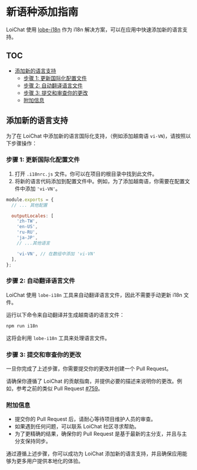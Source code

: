 # 新语种添加指南

LoiChat 使用 [lobe-i18n](https://github.com/lobehub/lobe-cli-toolbox/tree/master/packages/lobe-i18n) 作为 i18n 解决方案，可以在应用中快速添加新的语言支持。

## TOC

- [添加新的语言支持](#添加新的语言支持)
  - [步骤 1: 更新国际化配置文件](#步骤-1-更新国际化配置文件)
  - [步骤 2: 自动翻译语言文件](#步骤-2-自动翻译语言文件)
  - [步骤 3: 提交和审查你的更改](#步骤-3-提交和审查你的更改)
  - [附加信息](#附加信息)

## 添加新的语言支持

为了在 LoiChat 中添加新的语言国际化支持，（例如添加越南语 `vi-VN`)，请按照以下步骤操作：

### 步骤 1: 更新国际化配置文件

1. 打开 `.i18nrc.js` 文件。你可以在项目的根目录中找到此文件。
2. 将新的语言代码添加到配置文件中。例如，为了添加越南语，你需要在配置文件中添加 `'vi-VN'`。

```js
module.exports = {
  // ... 其他配置

  outputLocales: [
    'zh-TW',
    'en-US',
    'ru-RU',
    'ja-JP',
    // ...其他语言

    'vi-VN', // 在数组中添加 'vi-VN'
  ],
};
```

### 步骤 2: 自动翻译语言文件

LoiChat 使用 `lobe-i18n` 工具来自动翻译语言文件，因此不需要手动更新 i18n 文件。

运行以下命令来自动翻译并生成越南语的语言文件：

```bash
npm run i18n
```

这将会利用 `lobe-i18n` 工具来处理语言文件。

### 步骤 3: 提交和审查你的更改

一旦你完成了上述步骤，你需要提交你的更改并创建一个 Pull Request。

请确保你遵循了 LoiChat 的贡献指南，并提供必要的描述来说明你的更改。例如，参考之前的类似 Pull Request [#759](https://github.com/lobehub/lobe-chat/pull/759)。

### 附加信息

- 提交你的 Pull Request 后，请耐心等待项目维护人员的审查。
- 如果遇到任何问题，可以联系 LoiChat 社区寻求帮助。
- 为了更精确的结果，确保你的 Pull Request 是基于最新的主分支，并且与主分支保持同步。

通过遵循上述步骤，你可以成功为 LoiChat 添加新的语言支持，并且确保应用能够为更多用户提供本地化的体验。
